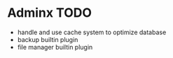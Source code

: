 # Adminx TODO

- handle and use cache system to optimize database
- backup builtin plugin
- file manager builtin plugin

